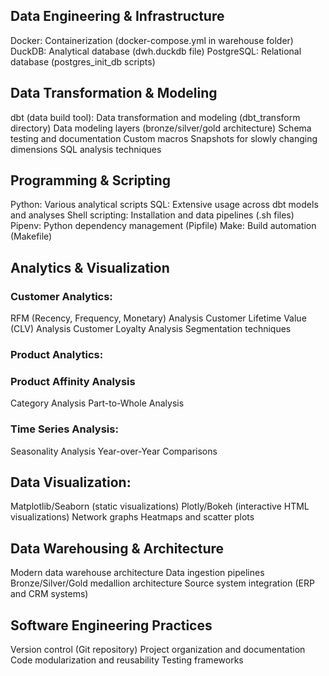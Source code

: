 ## Data Engineering & Infrastructure

<!-- Apache Airflow: Workflow orchestration (evident from the airflow directory with DAGs)
Apache Hadoop/HDFS: Big data storage (seen in upload_to_hdfs.sh)
Apache Sqoop: Data transfer between Hadoop and relational databases (sqoop_export.sh) -->
Docker: Containerization (docker-compose.yml in warehouse folder)
DuckDB: Analytical database (dwh.duckdb file)
PostgreSQL: Relational database (postgres_init_db scripts)

## Data Transformation & Modeling

dbt (data build tool): Data transformation and modeling (dbt_transform directory)
Data modeling layers (bronze/silver/gold architecture)
Schema testing and documentation
Custom macros
Snapshots for slowly changing dimensions
SQL analysis techniques



## Programming & Scripting

Python: Various analytical scripts
SQL: Extensive usage across dbt models and analyses
Shell scripting: Installation and data pipelines (.sh files)
Pipenv: Python dependency management (Pipfile)
Make: Build automation (Makefile)

## Analytics & Visualization

### Customer Analytics:

RFM (Recency, Frequency, Monetary) Analysis
Customer Lifetime Value (CLV) Analysis
Customer Loyalty Analysis
Segmentation techniques


### Product Analytics:

### Product Affinity Analysis
Category Analysis
Part-to-Whole Analysis


### Time Series Analysis:

Seasonality Analysis
Year-over-Year Comparisons


## Data Visualization:

Matplotlib/Seaborn (static visualizations)
Plotly/Bokeh (interactive HTML visualizations)
Network graphs
Heatmaps and scatter plots


## Data Warehousing & Architecture

Modern data warehouse architecture
Data ingestion pipelines
Bronze/Silver/Gold medallion architecture
Source system integration (ERP and CRM systems)

## Software Engineering Practices

Version control (Git repository)
Project organization and documentation
Code modularization and reusability
Testing frameworks